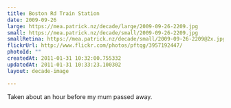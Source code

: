 ```yaml
---
title: Boston Rd Train Station
date: 2009-09-26
large: https://mea.patrick.nz/decade/large/2009-09-26-2209.jpg
small: https://mea.patrick.nz/decade/small/2009-09-26-2209.jpg
smallRetina: https://mea.patrick.nz/decade/small/2009-09-26-2209@2x.jpg
flickrUrl: http://www.flickr.com/photos/pftqg/3957192447/
photoId: ""
createdAt: 2011-01-31 10:32:00.755332
updatedAt: 2011-01-31 10:33:23.100302
layout: decade-image

---
```

Taken about an hour before my mum passed away.

